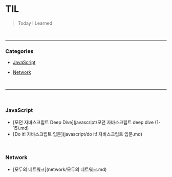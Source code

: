 # TIL

> Today I Learned

<br>

---

### Categories

+ [JavaScript](#javascript)

* [Network](#network)

<br>

---

<br>

### JavaScript

- [모던 자바스크립트 Deep Dive](javascript/모던 자바스크립트 deep dive (1-15).md)
- [Do it! 자바스크립트 입문](javascript/do it! 자바스크립트 입문.md)

<br>

### Network

- [모두의 네트워크](network/모두의 네트워크.md)

<br>